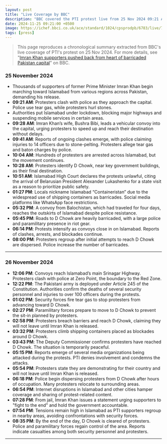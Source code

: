 ```yaml
---
layout: post
title: "Live Coverage by BBC"
description: "BBC covered the PTI protest live from 25 Nov 2024 09:21 AM to 26 Nov 2024 08:35 PM local time. Imran Khan supporters were pushed back from the heart of barricaded Pakistan capital. Edited by Flora Drury and Yvette Tan."
date: 2024-11-25 09:21:00 +0500
image: https://ichef.bbci.co.uk/ace/standard/1024/cpsprodpb/6783/live/7f5fcfe0-abc4-11ef-bdf5-b7cb2fa86e10.jpg
tags: [press]
---
```


> This page reproduces a chronological summary extracted from BBC's live coverage of PTI's protest on 25 Nov 2024. For more details, see "[Imran Khan supporters pushed back from heart of barricaded Pakistan capital](https://www.bbc.com/news/live/c5yr75pr07xt)" on BBC.

### **25 November 2024**
- Thousands of supporters of former Prime Minister Imran Khan begin marching toward Islamabad from various regions across Pakistan, demanding his release.
- **09:21 AM**: Protesters clash with police as they approach the capital. Police use tear gas, while protesters hurl stones.
- Authorities put Islamabad under lockdown, blocking major highways and suspending mobile services in certain areas.
- **09:28 AM**: Imran Khan’s wife, Bushra Bibi, leads a vehicular convoy into the capital, urging protesters to speed up and reach their destination without delays.
- **09:41 AM**: Reports of ongoing clashes emerge, with police claiming injuries to 14 officers due to stone-pelting. Protesters allege tear gas and baton charges by police.
- **10:04 AM**: Hundreds of protesters are arrested across Islamabad, but the movement continues.
- **10:28 AM**: Protesters identify D Chowk, near key government buildings, as their final destination.
- **10:51 AM**: Islamabad High Court declares the protests unlawful, citing the arrival of Belarusian President Alexander Lukashenko for a state visit as a reason to prioritize public safety.
- **01:27 PM**: Locals nickname Islamabad “Containeristan” due to the widespread use of shipping containers as barricades. Social media platforms like WhatsApp face restrictions.
- **05:32 PM**: A convoy from Balochistan, which had traveled for four days, reaches the outskirts of Islamabad despite police resistance.
- **05:45 PM**: Roads to D Chowk are heavily barricaded, with a large police and paramilitary presence in riot gear.
- **06:14 PM**: Protests intensify as convoys close in on Islamabad. Reports of clashes, arrests, and blockades continue.
- **08:00 PM**: Protesters regroup after initial attempts to reach D Chowk are dispersed. Police increase the number of barricades.

---

### **26 November 2024**
- **12:06 PM**: Convoys reach Islamabad’s main Srinagar Highway. Protesters clash with police at Zero Point, the boundary to the Red Zone.
- **12:22 PM**: The Pakistani army is deployed under Article 245 of the Constitution. Authorities confirm the deaths of several security personnel and injuries to over 100 officers during the protests.
- **01:02 PM**: Security forces fire tear gas to stop protesters from advancing toward D Chowk.
- **02:27 PM**: Paramilitary forces prepare to move to D Chowk to prevent the sit-in planned by protesters.
- **02:58 PM**: Protesters breach barriers and reach D Chowk, claiming they will not leave until Imran Khan is released.
- **03:32 PM**: Protesters climb shipping containers placed as blockades around D Chowk.
- **03:43 PM**: The Deputy Commissioner confirms protesters have reached D Chowk. The situation is temporarily peaceful.
- **05:15 PM**: Reports emerge of several media organizations being attacked during the protests. PTI denies involvement and condemns the attacks.
- **05:54 PM**: Protesters state they are demonstrating for their country and will not leave until Imran Khan is released.
- **06:18 PM**: Police begin dispersing protesters from D Chowk after hours of occupation. Many protesters relocate to surrounding areas.
- **06:54 PM**: Internet disruptions in Islamabad and other cities hamper coverage and sharing of protest-related content.
- **07:28 PM**: From jail, Imran Khan issues a statement urging supporters to "fight to the end" and hold the government accountable.
- **07:54 PM**: Tensions remain high in Islamabad as PTI supporters regroup in nearby areas, avoiding confrontations with security forces.
- **08:35 PM**: By the end of the day, D Chowk is cleared of protesters. Police and paramilitary forces regain control of the area. Reports indicate casualties among both security personnel and protesters.

---
